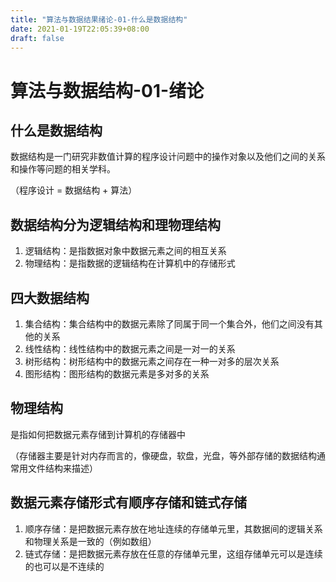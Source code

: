 ```yaml
---
title: "算法与数据结果绪论-01-什么是数据结构"
date: 2021-01-19T22:05:39+08:00
draft: false
---
```


# 算法与数据结构-01-绪论

## 什么是数据结构

数据结构是一门研究非数值计算的程序设计问题中的操作对象以及他们之间的关系和操作等问题的相关学科。

（程序设计 = 数据结构 + 算法）


## 数据结构分为逻辑结构和理物理结构

1. 逻辑结构：是指数据对象中数据元素之间的相互关系
2. 物理结构：是指数据的逻辑结构在计算机中的存储形式

## 四大数据结构

1. 集合结构：集合结构中的数据元素除了同属于同一个集合外，他们之间没有其他的关系
2. 线性结构：线性结构中的数据元素之间是一对一的关系
3. 树形结构：树形结构中的数据元素之间存在一种一对多的层次关系
4. 图形结构：图形结构的数据元素是多对多的关系

## 物理结构

是指如何把数据元素存储到计算机的存储器中

（存储器主要是针对内存而言的，像硬盘，软盘，光盘，等外部存储的数据结构通常用文件结构来描述）

## 数据元素存储形式有顺序存储和链式存储

1. 顺序存储：是把数据元素存放在地址连续的存储单元里，其数据间的逻辑关系和物理关系是一致的（例如数组）
2. 链式存储：是把数据元素存放在任意的存储单元里，这组存储单元可以是连续的也可以是不连续的

